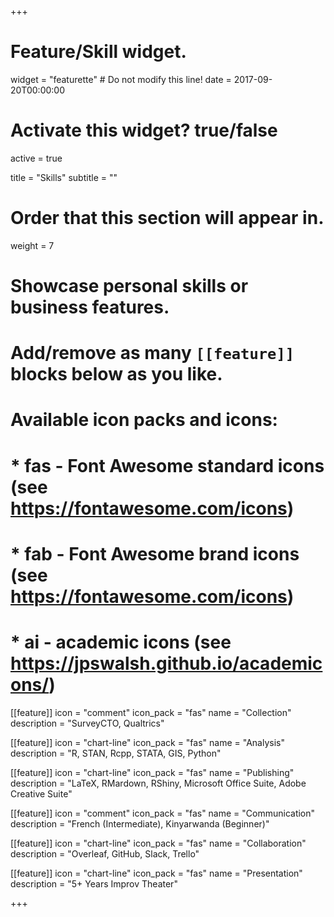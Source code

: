 +++
# Feature/Skill widget.
widget = "featurette"  # Do not modify this line!
date = 2017-09-20T00:00:00

# Activate this widget? true/false
active = true

title = "Skills"
subtitle = ""

# Order that this section will appear in.
weight = 7

# Showcase personal skills or business features.
#
# Add/remove as many `[[feature]]` blocks below as you like.
#
# Available icon packs and icons:
# * fas - Font Awesome standard icons (see https://fontawesome.com/icons)
# * fab - Font Awesome brand icons (see https://fontawesome.com/icons)
# * ai - academic icons (see https://jpswalsh.github.io/academicons/)

[[feature]]
  icon = "comment"
  icon_pack = "fas"
  name = "Collection"
  description = "SurveyCTO, Qualtrics"  

[[feature]]
  icon = "chart-line"
  icon_pack = "fas"
  name = "Analysis"
  description = "R, STAN, Rcpp, STATA, GIS, Python"

[[feature]]
  icon = "chart-line"
  icon_pack = "fas"
  name = "Publishing"
  description = "LaTeX, RMardown, RShiny, Microsoft Office Suite, Adobe Creative Suite"

[[feature]]
  icon = "comment"
  icon_pack = "fas"
  name = "Communication"
  description = "French (Intermediate), Kinyarwanda (Beginner)"  

[[feature]]
  icon = "chart-line"
  icon_pack = "fas"
  name = "Collaboration"
  description = "Overleaf, GitHub, Slack, Trello"

[[feature]]
  icon = "chart-line"
  icon_pack = "fas"
  name = "Presentation"
  description = "5+ Years Improv Theater"

+++
